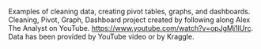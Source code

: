 Examples of cleaning data, creating pivot tables, graphs, and dashboards.
Cleaning, Pivot, Graph, Dashboard project created by following along Alex The Analyst on YouTube. https://www.youtube.com/watch?v=opJgMj1IUrc.
Data has been provided by YouTube video or by Kraggle.
